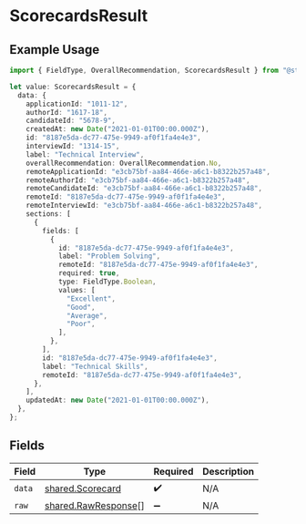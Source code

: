 # ScorecardsResult

## Example Usage

```typescript
import { FieldType, OverallRecommendation, ScorecardsResult } from "@stackone/stackone-client-ts/sdk/models/shared";

let value: ScorecardsResult = {
  data: {
    applicationId: "1011-12",
    authorId: "1617-18",
    candidateId: "5678-9",
    createdAt: new Date("2021-01-01T00:00.000Z"),
    id: "8187e5da-dc77-475e-9949-af0f1fa4e4e3",
    interviewId: "1314-15",
    label: "Technical Interview",
    overallRecommendation: OverallRecommendation.No,
    remoteApplicationId: "e3cb75bf-aa84-466e-a6c1-b8322b257a48",
    remoteAuthorId: "e3cb75bf-aa84-466e-a6c1-b8322b257a48",
    remoteCandidateId: "e3cb75bf-aa84-466e-a6c1-b8322b257a48",
    remoteId: "8187e5da-dc77-475e-9949-af0f1fa4e4e3",
    remoteInterviewId: "e3cb75bf-aa84-466e-a6c1-b8322b257a48",
    sections: [
      {
        fields: [
          {
            id: "8187e5da-dc77-475e-9949-af0f1fa4e4e3",
            label: "Problem Solving",
            remoteId: "8187e5da-dc77-475e-9949-af0f1fa4e4e3",
            required: true,
            type: FieldType.Boolean,
            values: [
              "Excellent",
              "Good",
              "Average",
              "Poor",
            ],
          },
        ],
        id: "8187e5da-dc77-475e-9949-af0f1fa4e4e3",
        label: "Technical Skills",
        remoteId: "8187e5da-dc77-475e-9949-af0f1fa4e4e3",
      },
    ],
    updatedAt: new Date("2021-01-01T00:00.000Z"),
  },
};
```

## Fields

| Field                                                             | Type                                                              | Required                                                          | Description                                                       |
| ----------------------------------------------------------------- | ----------------------------------------------------------------- | ----------------------------------------------------------------- | ----------------------------------------------------------------- |
| `data`                                                            | [shared.Scorecard](../../../sdk/models/shared/scorecard.md)       | :heavy_check_mark:                                                | N/A                                                               |
| `raw`                                                             | [shared.RawResponse](../../../sdk/models/shared/rawresponse.md)[] | :heavy_minus_sign:                                                | N/A                                                               |